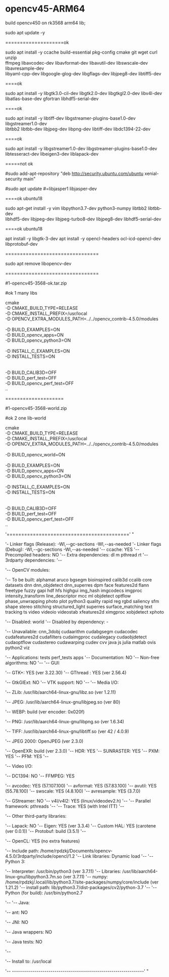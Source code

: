 # opencv45-ARM64
build opencv450 on rk3568 arm64 lib;


sudo apt update -y

====================ok

sudo apt install -y  ccache build-essential pkg-config cmake git wget curl unzip   \
	ffmpeg libavcodec-dev libavformat-dev libavutil-dev libswscale-dev libavresample-dev \
	 libyaml-cpp-dev libgoogle-glog-dev libgflags-dev  libjpeg8-dev libtiff5-dev  
 
 
====ok

sudo apt install -y libgtk3.0-cil-dev libgtk2.0-dev  libgtkgl2.0-dev  libv4l-dev   \
	libatlas-base-dev gfortran libhdf5-serial-dev  
 
====ok

sudo apt install -y libtiff-dev libgstreamer-plugins-base1.0-dev libgstreamer1.0-dev  \
	libtbb2 libtbb-dev libjpeg-dev    libpng-dev libtiff-dev libdc1394-22-dev 

====ok

sudo apt install -y  libgstreamer1.0-dev libgstreamer-plugins-base1.0-dev  \
                     libtesseract-dev   libeigen3-dev  liblapack-dev
					 
=====not ok

#sudo add-apt-repository "deb http://security.ubuntu.com/ubuntu xenial-security main"

#sudo apt update
#=libjasper1 libjasper-dev


====ok ubuntu18

sudo apt-get install -y vim  libpython3.7-dev  python3-numpy libtbb2 libtbb-dev   \
   libhdf5-dev libjpeg-dev libjpeg-turbo8-dev libjpeg8-dev libhdf5-serial-dev 

====ok ubuntu18  

  apt install -y libgtk-3-dev
 apt install -y opencl-headers ocl-icd-opencl-dev  libprotobuf-dev
 
================================

sudo apt remove libopencv-dev


================================

#1-opencv45-3568-ok.tar.zip

#ok 1 many libs 

cmake \
-D CMAKE_BUILD_TYPE=RELEASE  \
-D CMAKE_INSTALL_PREFIX=/usr/local  \
-D OPENCV_EXTRA_MODULES_PATH=../../opencv_contrib-4.5.0/modules    \
   \
 -D BUILD_EXAMPLES=ON  \
-D BUILD_opencv_apps=ON   \
-D BUILD_opencv_python3=ON  \
  \
 -D INSTALL_C_EXAMPLES=ON \
 -D INSTALL_TESTS=ON \
  \
  \
-D BUILD_CALIB3D=OFF  \
-D BUILD_perf_test=OFF  \
-D BUILD_opencv_perf_test=OFF  \
..


====================

#1-opencv45-3568-world.zip

#ok 2 one lib-world	

cmake \
-D CMAKE_BUILD_TYPE=RELEASE  \
-D CMAKE_INSTALL_PREFIX=/usr/local  \
-D OPENCV_EXTRA_MODULES_PATH=../../opencv_contrib-4.5.0/modules    \
   \
    -D BUILD_opencv_world=ON   \
	\
 -D BUILD_EXAMPLES=ON  \
-D BUILD_opencv_apps=ON   \
-D BUILD_opencv_python3=ON  \
  \
 -D INSTALL_C_EXAMPLES=ON \
 -D INSTALL_TESTS=ON \
  \
  \
-D BUILD_CALIB3D=OFF  \
-D BUILD_perf_test=OFF  \
-D BUILD_opencv_perf_test=OFF  \
..

'=========================================='
" 

'-    Linker flags (Release):      -Wl,--gc-sections -Wl,--as-needed
'-     Linker flags (Debug):        -Wl,--gc-sections -Wl,--as-needed
'--     ccache:                      YES
'--     Precompiled headers:         NO
'--     Extra dependencies:          dl m pthread rt
'--     3rdparty dependencies:
'--

'--   OpenCV modules:

'--     To be built:                 alphamat aruco bgsegm bioinspired calib3d ccalib core datasets dnn dnn_objdetect dnn_superres dpm face features2d flann freetype fuzzy gapi hdf hfs highgui img_hash imgcodecs imgproc intensity_transform line_descriptor mcc ml objdetect optflow phase_unwrapping photo plot python3 quality rapid reg rgbd saliency sfm shape stereo stitching structured_light superres surface_matching text tracking ts video videoio videostab xfeatures2d ximgproc xobjdetect xphoto

'--     Disabled:                    world
'--     Disabled by dependency:      -

'--     Unavailable:                 cnn_3dobj cudaarithm cudabgsegm cudacodec cudafeatures2d cudafilters cudaimgproc cudalegacy cudaobjdetect cudaoptflow cudastereo cudawarping cudev cvv java js julia matlab ovis python2 viz

'--     Applications:                tests perf_tests apps
'--     Documentation:               NO
'--     Non-free algorithms:         NO
'--
'--   GUI:

'--     GTK+:                        YES (ver 3.22.30)
'--       GThread :                  YES (ver 2.56.4)

'--       GtkGlExt:                  NO
'--     VTK support:                 NO
'--
'--   Media I/O:

'--     ZLib:                        /usr/lib/aarch64-linux-gnu/libz.so (ver 1.2.11)

'--     JPEG:                        /usr/lib/aarch64-linux-gnu/libjpeg.so (ver 80)

'--     WEBP:                        build (ver encoder: 0x020f)

'--     PNG:                         /usr/lib/aarch64-linux-gnu/libpng.so (ver 1.6.34)

'--     TIFF:                        /usr/lib/aarch64-linux-gnu/libtiff.so (ver 42 / 4.0.9)

'--     JPEG 2000:                   OpenJPEG (ver 2.3.0)

'--     OpenEXR:                     build (ver 2.3.0)
'--     HDR:                         YES
'--     SUNRASTER:                   YES
'--     PXM:                         YES
'--     PFM:                         YES
'--

'--   Video I/O:

'--     DC1394:                      NO
'--     FFMPEG:                      YES

'--       avcodec:                   YES (57.107.100)
'--       avformat:                  YES (57.83.100)
'--       avutil:                    YES (55.78.100)
'--       swscale:                   YES (4.8.100)
'--       avresample:                YES (3.7.0)

'--     GStreamer:                   NO
'--     v4l/v4l2:                    YES (linux/videodev2.h)
'--
'--   Parallel framework:            pthreads
'--
'--   Trace:                         YES (with Intel ITT)
'--

'--   Other third-party libraries:

'--     Lapack:                      NO
'--     Eigen:                       YES (ver 3.3.4)
'--     Custom HAL:                  YES (carotene (ver 0.0.1))
'--     Protobuf:                    build (3.5.1)
'--

'--   OpenCL:                        YES (no extra features)

'--     Include path:                /home/rpdzkj/Documents/opencv-4.5.0/3rdparty/include/opencl/1.2
'--     Link libraries:              Dynamic load
'--
'--   Python 3:

'--     Interpreter:                 /usr/bin/python3 (ver 3.7.11)
'--     Libraries:                   /usr/lib/aarch64-linux-gnu/libpython3.7m.so (ver 3.7.11)
'--     numpy:                       /home/rpdzkj/.local/lib/python3.7/site-packages/numpy/core/include (ver 1.21.2)
'--     install path:                lib/python3.7/dist-packages/cv2/python-3.7
'--
'--   Python (for build):            /usr/bin/python2.7

'--
'--   Java:

'--     ant:                         NO

'--     JNI:                         NO

'--     Java wrappers:               NO

'--     Java tests:                  NO

'--

'--   Install to:                    /usr/local

'-- -----------------------------------------------------------------'
"
